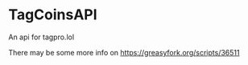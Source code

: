 # TagCoinsAPI
An api for tagpro.lol

There may be some more info on https://greasyfork.org/scripts/36511
